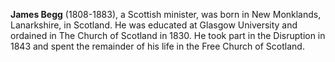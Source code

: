 **James Begg** (1808-1883), a Scottish minister, was born in New
Monklands, Lanarkshire, in Scotland. He was educated at Glasgow
University and ordained in The Church of Scotland in 1830. He took
part in the Disruption in 1843 and spent the remainder of his life
in the Free Church of Scotland.





